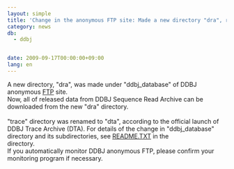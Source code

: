 ```yaml
---
layout: simple
title: 'Change in the anonymous FTP site: Made a new directory "dra", renamed "trace" to "dta"'
category: news
db:
  - ddbj


date: 2009-09-17T00:00:00+09:00
lang: en
---
```


A new directory, "dra", was made under "ddbj_database" of DDBJ anonymous <a href="/services/index-e.html ">FTP</a> site.<br>Now, all of released data from DDBJ Sequence Read Archive can be downloaded from the new "dra" directory.<br><br> "trace" directory was renamed to "dta", according to the official launch of DDBJ Trace Archive (DTA). For details of the change in "ddbj_database" directory and its subdirectories, see <a href="https://ddbj.nig.ac.jp/public/ddbj_database/README.TXT">README.TXT</a> in the<br>directory.<br>If you automatically monitor DDBJ anonymous FTP, please confirm your monitoring program if necessary.
